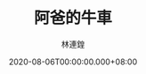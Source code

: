 ---
issue: 389
title: 阿爸的牛車
author: 林連鍠
date: 2020-08-06T00:00:00.000+08:00
topic: 懷想
difficulty: 1
wikidata: Q131449189
wikidata_link: https://www.wikidata.org/wiki/Q131449189
---